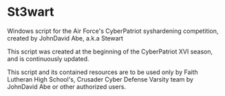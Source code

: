 # St3wart
Windows script for the Air Force's CyberPatriot syshardening competition, created by JohnDavid Abe, a.k.a Stewart

This script was created at the beginning of the CyberPatriot XVI season, and is continuously updated. 

This script and its contained resources are to be used only by Faith Lutheran High School's, Crusader Cyber Defense Varsity team by JohnDavid Abe or other authorized users. 
